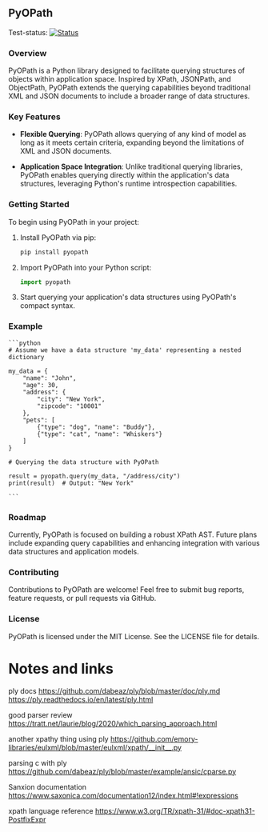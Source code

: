 ## PyOPath

Test-status: [![Status](https://github.com/DrInfiniteExplorer/pyopath/actions/workflows/python-package.yml/badge.svg)](https://github.com/DrInfiniteExplorer/pyopath/actions/workflows/python-package.yml)


### Overview

PyOPath is a Python library designed to facilitate querying structures of
objects within application space. Inspired by XPath, JSONPath, and ObjectPath,
PyOPath extends the querying capabilities beyond traditional XML and JSON
documents to include a broader range of data structures.

### Key Features

- **Flexible Querying**: PyOPath allows querying of any kind of model as long
  as it meets certain criteria, expanding beyond the limitations of XML and
  JSON documents.
  
- **Application Space Integration**: Unlike traditional querying libraries,
  PyOPath enables querying directly within the application's data structures,
  leveraging Python's runtime introspection capabilities.

### Getting Started

To begin using PyOPath in your project:

1. Install PyOPath via pip:

    ```bash
    pip install pyopath
    ```

2. Import PyOPath into your Python script:

    ```python
    import pyopath
    ```

3. Start querying your application's data structures using PyOPath's compact
   syntax.

### Example

    ```python
    # Assume we have a data structure 'my_data' representing a nested dictionary

    my_data = {
        "name": "John",
        "age": 30,
        "address": {
            "city": "New York",
            "zipcode": "10001"
        },
        "pets": [
            {"type": "dog", "name": "Buddy"},
            {"type": "cat", "name": "Whiskers"}
        ]
    }

    # Querying the data structure with PyOPath

    result = pyopath.query(my_data, "/address/city")
    print(result)  # Output: "New York"

    ```

### Roadmap

Currently, PyOPath is focused on building a robust XPath AST. Future plans
 include expanding query capabilities and enhancing integration with various
 data structures and application models.

### Contributing

Contributions to PyOPath are welcome! Feel free to submit bug reports,
 feature requests, or pull requests via GitHub.

### License

PyOPath is licensed under the MIT License. See the LICENSE file for details.

# Notes and links

ply docs
https://github.com/dabeaz/ply/blob/master/doc/ply.md
https://ply.readthedocs.io/en/latest/ply.html

good parser review
https://tratt.net/laurie/blog/2020/which_parsing_approach.html

another xpathy thing using ply
https://github.com/emory-libraries/eulxml/blob/master/eulxml/xpath/__init__.py

parsing c with ply
https://github.com/dabeaz/ply/blob/master/example/ansic/cparse.py

Sanxion documentation
https://www.saxonica.com/documentation12/index.html#!expressions

xpath language reference
https://www.w3.org/TR/xpath-31/#doc-xpath31-PostfixExpr


